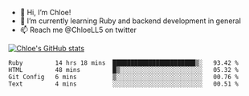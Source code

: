 - 💞️  Hi, I’m Chloe!
- 🌱  I’m currently learning Ruby and backend development in general
- 📫  Reach me @ChloeLL5 on twitter

[![Chloe's GitHub stats](https://github-readme-stats.vercel.app/api?username=chloell5&count_private=true&theme=cobalt&show_icons=true)](https://github.com/anuraghazra/github-readme-stats)

<!--START_SECTION:waka-->
```text
Ruby         14 hrs 18 mins  ███████████████████████▒░   93.42 % 
HTML         48 mins         █▒░░░░░░░░░░░░░░░░░░░░░░░   05.32 % 
Git Config   6 mins          ▒░░░░░░░░░░░░░░░░░░░░░░░░   00.76 % 
Text         4 mins          ░░░░░░░░░░░░░░░░░░░░░░░░░   00.51 % 
```
<!--END_SECTION:waka-->
